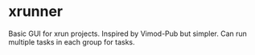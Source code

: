 # xrunner
Basic GUI for xrun projects. Inspired by Vimod-Pub but simpler. Can run multiple tasks in each group for tasks. 
